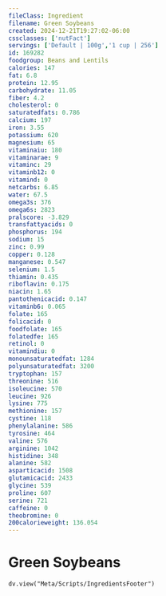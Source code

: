 ```yaml
---
fileClass: Ingredient
filename: Green Soybeans
created: 2024-12-21T19:27:02-06:00
cssclasses: ['nutFact']
servings: ['Default | 100g','1 cup | 256']
id: 169282
foodgroup: Beans and Lentils
calories: 147
fat: 6.8
protein: 12.95
carbohydrate: 11.05
fiber: 4.2
cholesterol: 0
saturatedfats: 0.786
calcium: 197
iron: 3.55
potassium: 620
magnesium: 65
vitaminaiu: 180
vitaminarae: 9
vitaminc: 29
vitaminb12: 0
vitamind: 0
netcarbs: 6.85
water: 67.5
omega3s: 376
omega6s: 2823
pralscore: -3.829
transfattyacids: 0
phosphorus: 194
sodium: 15
zinc: 0.99
copper: 0.128
manganese: 0.547
selenium: 1.5
thiamin: 0.435
riboflavin: 0.175
niacin: 1.65
pantothenicacid: 0.147
vitaminb6: 0.065
folate: 165
folicacid: 0
foodfolate: 165
folatedfe: 165
retinol: 0
vitamindiu: 0
monounsaturatedfat: 1284
polyunsaturatedfat: 3200
tryptophan: 157
threonine: 516
isoleucine: 570
leucine: 926
lysine: 775
methionine: 157
cystine: 118
phenylalanine: 586
tyrosine: 464
valine: 576
arginine: 1042
histidine: 348
alanine: 582
asparticacid: 1508
glutamicacid: 2433
glycine: 539
proline: 607
serine: 721
caffeine: 0
theobromine: 0
200calorieweight: 136.054
---
```


# Green Soybeans

```dataviewjs
dv.view("Meta/Scripts/IngredientsFooter")
```